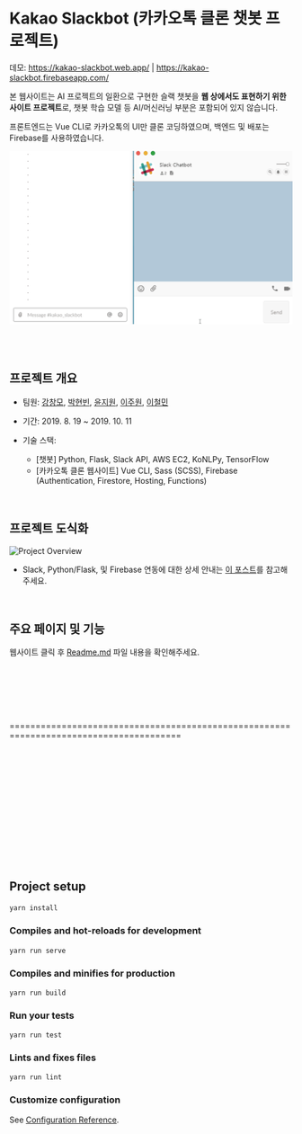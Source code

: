 # Kakao Slackbot (카카오톡 클론 챗봇 프로젝트)

데모: <https://kakao-slackbot.web.app/> | <https://kakao-slackbot.firebaseapp.com/>

본 웹사이트는 AI 프로젝트의 일환으로 구현한 슬랙 챗봇을 **웹 상에서도 표현하기 위한 사이트 프로젝트**로, 챗봇 학습 모델 등 AI/머신러닝 부분은 포함되어 있지 않습니다.

프론트엔드는 Vue CLI로 카카오톡의 UI만 클론 코딩하였으며, 백엔드 및 배포는 Firebase를 사용하였습니다.

![Slack-Kakao](./src/assets/slack-kakao.gif)

<br>

<br>

## 프로젝트 개요

- 팀원: [강창모](<https://github.com/ChangmoKang>), [박현빈](<https://github.com/sksms17456>), [윤지원](<https://github.com/jiwonjulietyoon>), [이주원](<https://github.com/zooo1>), [이철민](<https://github.com/AutumnSky92>)

- 기간: 2019. 8. 19 ~ 2019. 10. 11
- 기술 스택:
  - [챗봇] Python, Flask, Slack API, AWS EC2, KoNLPy, TensorFlow
  - [카카오톡 클론 웹사이트] Vue CLI, Sass (SCSS), Firebase (Authentication, Firestore, Hosting, Functions)

<br>

## 프로젝트 도식화

![Project Overview](https://firebasestorage.googleapis.com/v0/b/slackbot-test-4130a.appspot.com/o/readme_contents%2Fproject_overview.png?alt=media&token=8b72c5af-9596-4415-9b7a-017a1b1cc0b6)

- Slack, Python/Flask, 및 Firebase 연동에 대한 상세 안내는 [이 포스트](<https://github.com/jiwonjulietyoon/FrontEnd_Notes/blob/master/Vue_Slack_Firestore_Integration.md>)를 참고해주세요.

<br>

## 주요 페이지 및 기능

웹사이트 클릭 후 [Readme.md](https://kakao-slackbot.web.app/readme) 파일 내용을 확인해주세요.

<br>

<br>

<br>

<br>

<br>

=======================================================================================

<br>

<br>

<br>

<br>

<br>

<br>

<br>

<br>

<br>

<br>

<br>

<br>

## Project setup

```
yarn install
```

### Compiles and hot-reloads for development
```
yarn run serve
```

### Compiles and minifies for production
```
yarn run build
```

### Run your tests
```
yarn run test
```

### Lints and fixes files
```
yarn run lint
```

### Customize configuration
See [Configuration Reference](https://cli.vuejs.org/config/).
